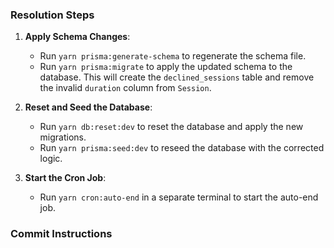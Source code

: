### Resolution Steps

1. **Apply Schema Changes**:

   - Run `yarn prisma:generate-schema` to regenerate the schema file.
   - Run `yarn prisma:migrate` to apply the updated schema to the database. This will create the `declined_sessions` table and remove the invalid `duration` column from `Session`.

2. **Reset and Seed the Database**:

   - Run `yarn db:reset:dev` to reset the database and apply the new migrations.
   - Run `yarn prisma:seed:dev` to reseed the database with the corrected logic.

3. **Start the Cron Job**:
   - Run `yarn cron:auto-end` in a separate terminal to start the auto-end job.

### Commit Instructions
